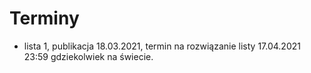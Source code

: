 # Terminy

- lista 1, publikacja 18.03.2021, termin na rozwiązanie listy 17.04.2021 23:59 gdziekolwiek na świecie.
